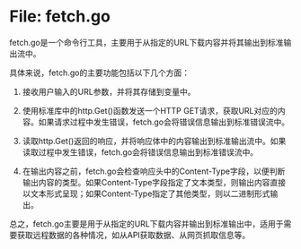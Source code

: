 # File: fetch.go

fetch.go是一个命令行工具，主要用于从指定的URL下载内容并将其输出到标准输出流中。

具体来说，fetch.go的主要功能包括以下几个方面：

1. 接收用户输入的URL参数，并将其存储到变量中。

2. 使用标准库中的http.Get()函数发送一个HTTP GET请求，获取URL对应的内容。如果请求过程中发生错误，fetch.go会将错误信息输出到标准错误流中。

3. 读取http.Get()返回的响应，并将响应体中的内容输出到标准输出流中。如果读取过程中发生错误，fetch.go会将错误信息输出到标准错误流中。

4. 在输出内容之前，fetch.go会检查响应头中的Content-Type字段，以便判断输出内容的类型。如果Content-Type字段指定了文本类型，则输出内容直接以文本形式呈现；如果Content-Type指定了其他类型，则以二进制形式输出。

总之，fetch.go主要是用于从指定的URL下载内容并输出到标准输出中，适用于需要获取远程数据的各种情况，如从API获取数据、从网页抓取信息等。

